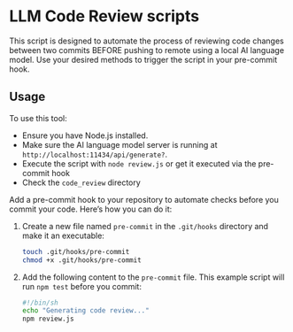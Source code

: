 # LLM Code Review scripts

This script is designed to automate the process of reviewing code changes between two commits BEFORE pushing to remote using a local AI language model. Use your desired methods to trigger the script in your pre-commit hook.

## Usage

To use this tool:

- Ensure you have Node.js installed.
- Make sure the AI language model server is running at `http://localhost:11434/api/generate?`.
- Execute the script with `node review.js` or get it executed via the pre-commit hook
- Check the `code_review` directory

Add a pre-commit hook to your repository to automate checks before you commit your code. Here’s how you can do it:

1. Create a new file named `pre-commit` in the `.git/hooks` directory and make it an executable:

   ```bash
   touch .git/hooks/pre-commit
   chmod +x .git/hooks/pre-commit
   ```

2. Add the following content to the `pre-commit` file. This example script will run `npm test` before you commit:

   ```bash
   #!/bin/sh
   echo "Generating code review..."
   npm review.js

   ```

